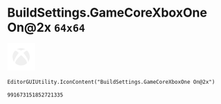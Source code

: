 # BuildSettings.GameCoreXboxOne On@2x `64x64`
<img src="/img/BuildSettings.GameCoreXboxOne%20On@2x.png" width=64 height=64>

``` CSharp
EditorGUIUtility.IconContent("BuildSettings.GameCoreXboxOne On@2x")
```
```
991673151852721335
```
